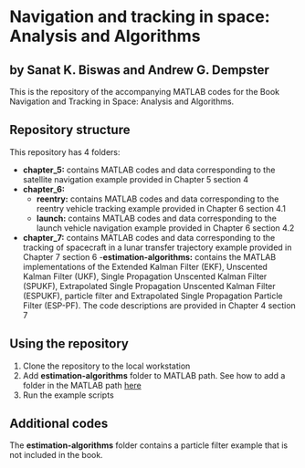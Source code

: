 # Navigation and tracking in space: Analysis and Algorithms

## by Sanat K. Biswas and Andrew G. Dempster

This is the repository of the accompanying MATLAB codes for the Book Navigation and Tracking in Space: Analysis and Algorithms.

## Repository structure
This repository has 4 folders:
- **chapter_5:** contains MATLAB codes and data corresponding to the satellite navigation example provided in Chapter 5 section 4
- **chapter_6:**
    - **reentry:** contains MATLAB codes and data corresponding to the reentry vehicle tracking example provided in Chapter 6 section 4.1
    - **launch:** contains MATLAB codes and data corresponding to the launch vehicle navigation example provided in Chapter 6 section 4.2
- **chapter_7:** contains MATLAB codes and data corresponding to the tracking of spacecraft in a lunar transfer trajectory example provided in Chapter 7 section 6
-**estimation-algorithms:** contains the MATLAB implementations of the Extended Kalman Filter (EKF), Unscented Kalman Filter (UKF), Single Propagation Unscented Kalman Filter (SPUKF), Extrapolated Single Propagation Unscented Kalman Filter (ESPUKF), particle filter and Extrapolated Single Propagation Particle Filter (ESP-PF). The code descriptions are provided in Chapter 4 section 7

## Using the repository
1. Clone the repository to the local workstation
2. Add **estimation-algorithms** folder to MATLAB path. See how to add a folder in the MATLAB path [here](https://in.mathworks.com/help/matlab/ref/path.html)
3. Run the example scripts

## Additional codes
The **estimation-algorithms** folder contains a particle filter example that is not included in the book.
